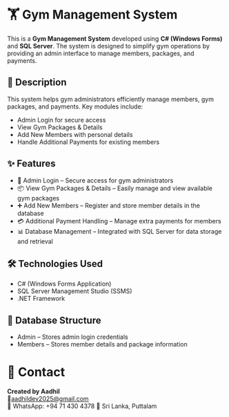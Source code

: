# 🏋️ Gym Management System

This is a **Gym Management System** developed using **C# (Windows Forms)** and **SQL Server**. The system is designed to simplify gym operations by providing an admin interface to manage members, packages, and payments.

## 🧾 Description
This system helps gym administrators efficiently manage members, gym packages, and payments.
Key modules include:

- Admin Login for secure access
- View Gym Packages & Details
- Add New Members with personal details
- Handle Additional Payments for existing members


## ✨ Features

- 🔑 Admin Login – Secure access for gym administrators
- 📦 View Gym Packages & Details – Easily manage and view available gym packages
- ➕ Add New Members – Register and store member details in the database
- 💳 Additional Payment Handling – Manage extra payments for members
- 📊 Database Management – Integrated with SQL Server for data storage and retrieval
## 🛠️ Technologies Used

- C# (Windows Forms Application)
- SQL Server Management Studio (SSMS)
- .NET Framework

## 📂 Database Structure

- Admin – Stores admin login credentials
- Members – Stores member details and package information

# 📧 Contact

**Created by Aadhil**  
📧aadhildev2025@gmail.com  
📱  WhatsApp: +94 71 430 4378
📍 Sri Lanka, Puttalam

